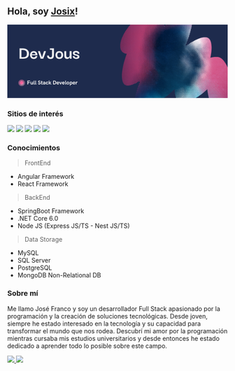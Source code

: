 ## Hola, soy <a href="https://github.com/Josix5" target="_blank">Josix</a>!

<img src="./multimedia/DevJous banner.png" alt="Banner-Josix" width="2000" heigth="500">

### Sitios de interés

[![](https://img.shields.io/badge/github-lightgray?style=for-the-badge&logo=github)](https://github.com/Josix5)
[![](https://img.shields.io/badge/gitlab-yellow?style=for-the-badge&logo=gitlab)](https://gitlab.com/josix5)
[![](https://img.shields.io/badge/twitter-9cf?style=for-the-badge&logo=twitter)](https://twitter.com/Josix_5)
[![](https://img.shields.io/badge/website-red?style=for-the-badge&logo=webstorm)](about:blank)
[![](https://img.shields.io/badge/linkedin-blue?style=for-the-badge&logo=linkedin)](https://www.linkedin.com/in/jos%C3%A9-franco-b832a9290/)
<!--[![](https://img.shields.io/badge/website-red?style=for-the-badge&logo=webstorm)](https://josix5.github.io)-->

### Conocimientos
> FrontEnd
- Angular Framework
- React Framework
> BackEnd
- SpringBoot Framework
- .NET Core 6.0
- Node JS (Express JS/TS - Nest JS/TS)
> Data Storage
- MySQL
- SQL Server
- PostgreSQL
- MongoDB Non-Relational DB

### Sobre mí

<p>
  Me llamo José Franco y soy un desarrollador Full Stack apasionado por la programación y la creación de soluciones tecnológicas. Desde joven, siempre he estado interesado en la tecnología y su capacidad para transformar el mundo que nos rodea. Descubrí mi amor por la programación mientras cursaba mis estudios universitarios y desde entonces he estado dedicado a aprender todo lo posible sobre este campo.
</p>

<div align="start">
  <a href="https://github.com/pablouix">
  <img height="180em" src="https://github-readme-stats.vercel.app/api?username=devjous&show_icons=true&theme=react&include_all_commits=true&count_private=true"/>
  <img height="180em" src="https://github-readme-stats.vercel.app/api/top-langs/?username=devjous&layout=compact&langs_count=7&theme=react"/>
</div>

<!--
CREACION DE ICONOGRAFIA A ENLACES

Creación de bloques de colores (escudos/shields): https://shields.io
Lista de todos los iconos simples (Formato SVG Vectorial): https://simpleicons.org/
Lista de iconos simples soportados por GitHub: https://github.com/simple-icons/simple-icons/blob/develop/slugs.md
-->

